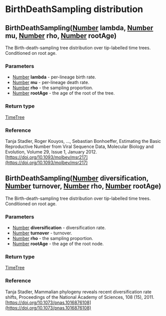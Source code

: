 BirthDeathSampling distribution
===============================
BirthDeathSampling([Number](../types/Number.md) **lambda**, [Number](../types/Number.md) **mu**, [Number](../types/Number.md) **rho**, [Number](../types/Number.md) **rootAge**)
--------------------------------------------------------------------------------------------------------------------------------------------------------------------------------

The Birth-death-sampling tree distribution over tip-labelled time trees.<br>Conditioned on root age.

### Parameters

- [Number](../types/Number.md) **lambda** - per-lineage birth rate.
- [Number](../types/Number.md) **mu** - per-lineage death rate.
- [Number](../types/Number.md) **rho** - the sampling proportion.
- [Number](../types/Number.md) **rootAge** - the age of the root of the tree.

### Return type

[TimeTree](../types/TimeTree.md)

### Reference

Tanja Stadler, Roger Kouyos, ..., Sebastian Bonhoeffer, Estimating the Basic Reproductive Number from Viral Sequence Data, Molecular Biology and Evolution, Volume 29, Issue 1, January 2012.[https://doi.org/10.1093/molbev/msr217](https://doi.org/10.1093/molbev/msr217)

BirthDeathSampling([Number](../types/Number.md) **diversification**, [Number](../types/Number.md) **turnover**, [Number](../types/Number.md) **rho**, [Number](../types/Number.md) **rootAge**)
-----------------------------------------------------------------------------------------------------------------------------------------------------------------------------------------------

The Birth-death-sampling tree distribution over tip-labelled time trees.<br>Conditioned on root age.

### Parameters

- [Number](../types/Number.md) **diversification** - diversification rate.
- [Number](../types/Number.md) **turnover** - turnover.
- [Number](../types/Number.md) **rho** - the sampling proportion.
- [Number](../types/Number.md) **rootAge** - the age of the root node.

### Return type

[TimeTree](../types/TimeTree.md)

### Reference

Tanja Stadler, Mammalian phylogeny reveals recent diversification rate shifts, Proceedings of the National Academy of Sciences, 108 (15), 2011.[https://doi.org/10.1073/pnas.1016876108](https://doi.org/10.1073/pnas.1016876108)

